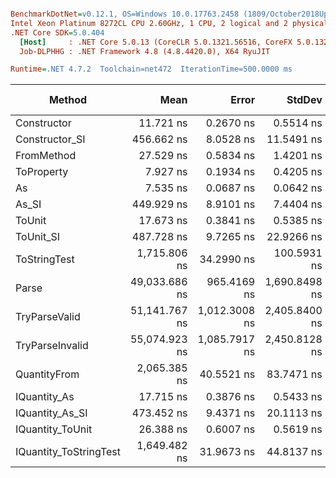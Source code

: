 ``` ini

BenchmarkDotNet=v0.12.1, OS=Windows 10.0.17763.2458 (1809/October2018Update/Redstone5)
Intel Xeon Platinum 8272CL CPU 2.60GHz, 1 CPU, 2 logical and 2 physical cores
.NET Core SDK=5.0.404
  [Host]     : .NET Core 5.0.13 (CoreCLR 5.0.1321.56516, CoreFX 5.0.1321.56516), X64 RyuJIT
  Job-DLPHHG : .NET Framework 4.8 (4.8.4420.0), X64 RyuJIT

Runtime=.NET 4.7.2  Toolchain=net472  IterationTime=500.0000 ms  

```
|                 Method |          Mean |         Error |        StdDev |        Median |  Gen 0 |  Gen 1 | Gen 2 | Allocated |
|----------------------- |--------------:|--------------:|--------------:|--------------:|-------:|-------:|------:|----------:|
|            Constructor |     11.721 ns |     0.2670 ns |     0.5514 ns |     11.539 ns |      - |      - |     - |         - |
|         Constructor_SI |    456.662 ns |     8.0528 ns |    11.5491 ns |    452.391 ns | 0.0300 |      - |     - |     201 B |
|             FromMethod |     27.529 ns |     0.5834 ns |     1.4201 ns |     26.950 ns |      - |      - |     - |         - |
|             ToProperty |      7.927 ns |     0.1934 ns |     0.4205 ns |      7.869 ns |      - |      - |     - |         - |
|                     As |      7.535 ns |     0.0687 ns |     0.0642 ns |      7.537 ns |      - |      - |     - |         - |
|                  As_SI |    449.929 ns |     8.9101 ns |     7.4404 ns |    449.219 ns | 0.0301 |      - |     - |     201 B |
|                 ToUnit |     17.673 ns |     0.3841 ns |     0.5385 ns |     17.463 ns |      - |      - |     - |         - |
|              ToUnit_SI |    487.728 ns |     9.7265 ns |    22.9266 ns |    482.559 ns | 0.0291 |      - |     - |     201 B |
|           ToStringTest |  1,715.806 ns |    34.2990 ns |   100.5931 ns |  1,706.999 ns | 0.1855 |      - |     - |    1220 B |
|                  Parse | 49,033.686 ns |   965.4169 ns | 1,690.8498 ns | 48,476.085 ns | 8.4099 | 0.2900 |     - |   54377 B |
|          TryParseValid | 51,141.767 ns | 1,012.3008 ns | 2,405.8400 ns | 50,500.820 ns | 8.3880 | 0.2892 |     - |   54352 B |
|        TryParseInvalid | 55,074.923 ns | 1,085.7917 ns | 2,450.8128 ns | 53,946.317 ns | 8.2690 | 0.3264 |     - |   53895 B |
|           QuantityFrom |  2,065.385 ns |    40.5521 ns |    83.7471 ns |  2,100.000 ns |      - |      - |     - |    8192 B |
|           IQuantity_As |     17.715 ns |     0.3876 ns |     0.5433 ns |     17.468 ns | 0.0037 |      - |     - |      24 B |
|        IQuantity_As_SI |    473.452 ns |     9.4371 ns |    20.1113 ns |    467.353 ns | 0.0301 |      - |     - |     201 B |
|       IQuantity_ToUnit |     26.388 ns |     0.6007 ns |     0.5619 ns |     26.177 ns | 0.0088 |      - |     - |      56 B |
| IQuantity_ToStringTest |  1,649.482 ns |    31.9673 ns |    44.8137 ns |  1,628.706 ns | 0.1861 |      - |     - |    1220 B |
